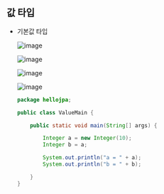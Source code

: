 ## **값 타입**
  * 기본값 타입
    
    ![image](https://user-images.githubusercontent.com/79301439/174263714-ca464075-7ed3-4ba1-ac2e-37ce4f9ca745.png)
    
    ![image](https://user-images.githubusercontent.com/79301439/174263774-ec1a3041-5877-41a6-94df-767cbb748ad7.png)
    
    ![image](https://user-images.githubusercontent.com/79301439/174263890-b57e2734-93f7-42f5-aa82-e65d30a55141.png)
    
    ![image](https://user-images.githubusercontent.com/79301439/174263979-891852c7-6c9b-4cad-80a6-8ca4646fd898.png)
    
    ```java
    package hellojpa;

    public class ValueMain {

        public static void main(String[] args) {

            Integer a = new Integer(10);
            Integer b = a;

            System.out.println("a = " + a);
            System.out.println("b = " + b);

        }
    }
    ```

